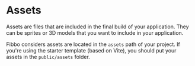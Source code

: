 # Assets

Assets are files that are included in the final build of your application. They can be sprites or 3D models that you want to include in your application.

Fibbo considers assets are located in the `assets` path of your project. If you're using the starter template (based on Vite), you should put your assets in the `public/assets` folder.
